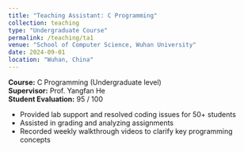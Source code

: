 ```yaml
---
title: "Teaching Assistant: C Programming"
collection: teaching
type: "Undergraduate Course"
permalink: /teaching/ta1
venue: "School of Computer Science, Wuhan University"
date: 2024-09-01
location: "Wuhan, China"
---
```


**Course:** C Programming (Undergraduate level)  
**Supervisor:** Prof. Yangfan He  
**Student Evaluation:** 95 / 100  

- Provided lab support and resolved coding issues for 50+ students  
- Assisted in grading and analyzing assignments  
- Recorded weekly walkthrough videos to clarify key programming concepts  
